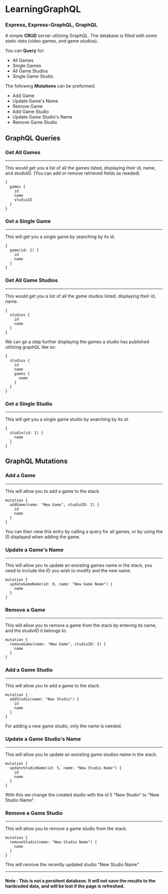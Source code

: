 ﻿# LearningGraphQL

### Express, Express-GraphQL, GraphQL

A simple **CRUD** server utilizing GraphQL. The database is filled with some static data (video games, and game studios).

You can **Query** for:
- All Games
- Single Games
- All Game Studios
- Single Game Studio

The following **Mutations** can be preformed:
- Add Game
- Update Game's Name
- Remove Game
- Add Game Studio
- Update Game Studio's Name
- Remove Game Studio


## GraphQL Queries

### Get All Games
---
This would get you a list of all the games listed, displaying their id, name, and studioID. (You can add or remove retrieved fields as needed)
```
{
  games {
    id
    name
    studioID
  }
}
```
### Get a Single Game
---
This will get you a single game by searching by its id.

```
{
  game(id: 1) {
    id
    name
  }
}
```
### Get All Game Studios
---
This would get you a list of all the game studios listed, displaying their id, name.
```
{
  studios {
    id
    name
  }
}
```
We can go a step further displaying the games a studio has published utilizing graphQL like so:
```
{
  studios {
    id
    name
    games {
      name
    }
  }
}

```

### Get a Single Studio
---
This will get you a single game studio by searching by its id.

```
{
  studio(id: 1) {
    name
  }
}
```

## GraphQL Mutations

### Add a Game
---
This will allow you to add a game to the stack.
```
mutation {
  addGame(name: "New Game", studioID: 2) {
    id
    name
  }
}
```
You can then view this entry by calling a query for all games, or by using the ID displayed when adding the game.

### Update a Game's Name
---
This will allow you to update an exsisting games name in the stack, you need to include the ID you wish to modify and the new name.
```
mutation {
  updateGameName(id: 9, name: "New Game Name") {
    name
  }
}
```

### Remove a Game
---
This will allow you to remove a game from the stack by entering its name, and the studioID it belongs to.
```
mutation {
  removeGame(name: "New Game", studioID: 2) {
    name
  }
}
```

### Add a Game Studio
---
This will allow you to add a game to the stack.
```
mutation {
  addStudio(name: "New Studio") {
    id
    name
  }
}
```
For adding a new game studio, only the name is needed.

### Update a Game Studio's Name
---
This will allow you to update an exsisting game studios name in the stack.
```
mutation {
  updateStudioName(id: 5, name: "New Studio Name") {
    id
    name
  }
}
```
With this we change the created studio with the id 5 "New Studio" to "New Studio Name".

### Remove a Game Studio
---
This will allow you to remove a game studio from the stack.
```
mutation {
  removeStudio(name: "New Studio Name") {
    name
  }
}
```
This will remove the recently updated studio "New Studio Name"

***
#### Note : This is not a persitent database. It will not save the results to the hardcoded data, and will be lost if the page is refreshed.
